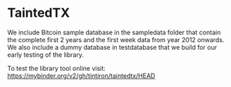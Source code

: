 # TaintedTX

We include Bitcoin sample database in the sampledata folder that contain the complete first 2 years and the first week data from year 2012 onwards. We also include a dummy database in testdatabase that we build for our early testing of the library. 

To test the library tool online visit: https://mybinder.org/v2/gh/tintiron/taintedtx/HEAD
